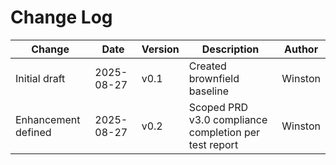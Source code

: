 # Change Log
| Change         | Date       | Version | Description                                                | Author  |
| -------------- | ---------- | ------- | ---------------------------------------------------------- | ------- |
| Initial draft  | 2025-08-27 | v0.1    | Created brownfield baseline                                | Winston |
| Enhancement defined | 2025-08-27 | v0.2    | Scoped PRD v3.0 compliance completion per test report      | Winston |
